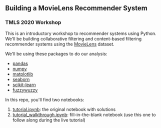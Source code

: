 ## Building a MovieLens Recommender System

### TMLS 2020 Workshop 

This is an introductory workshop to recommender systems using Python. We'll be building collaborative filtering and content-based filtering recommender systems using the [MovieLens](https://grouplens.org/datasets/movielens/) dataset.  

We'll be using these packages to do our analysis:

- [pandas](https://pandas.pydata.org/)
- [numpy](https://numpy.org/)
- [matplotlib](https://matplotlib.org/)
- [seaborn](https://seaborn.pydata.org/)
- [scikit-learn](https://scikit-learn.org/stable/)
- [fuzzywuzzy](https://pypi.org/project/fuzzywuzzy/)

In this repo, you'll find two notebooks:

1. [tutorial.ipynb](tutorial.ipynb): the original notebook with solutions 
2. [tutorial_walkthrough.ipynb](tutorial_walkthrough.ipynb): fill-in-the-blank notebook (use this one to follow along during the live tutorial)